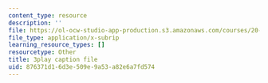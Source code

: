 ```yaml
---
content_type: resource
description: ''
file: https://ol-ocw-studio-app-production.s3.amazonaws.com/courses/20-219-becoming-the-next-bill-nye-writing-and-hosting-the-educational-show-january-iap-2015/876371d16d3e509e9a53a82e6a7fd574_VQi6t2NfWig.vtt
file_type: application/x-subrip
learning_resource_types: []
resourcetype: Other
title: 3play caption file
uid: 876371d1-6d3e-509e-9a53-a82e6a7fd574
---
```

